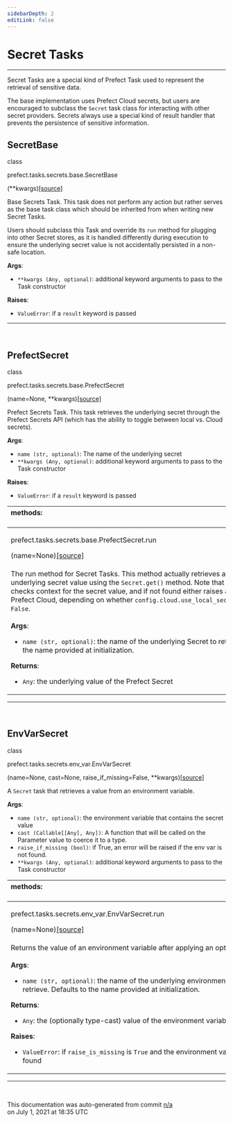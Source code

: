 ```yaml
---
sidebarDepth: 2
editLink: false
---
```

# Secret Tasks
---
Secret Tasks are a special kind of Prefect Task used to represent the retrieval of sensitive data.

The base implementation uses Prefect Cloud secrets, but users are encouraged to subclass the `Secret` task
class for interacting with other secret providers. Secrets always use a special kind of result handler that
prevents the persistence of sensitive information.
 ## SecretBase
 <div class='class-sig' id='prefect-tasks-secrets-base-secretbase'><p class="prefect-sig">class </p><p class="prefect-class">prefect.tasks.secrets.base.SecretBase</p>(**kwargs)<span class="source"><a href="https://github.com/PrefectHQ/prefect/blob/master/src/prefect/tasks/secrets/base.py#L8">[source]</a></span></div>

Base Secrets Task.  This task does not perform any action but rather serves as the base task class which should be inherited from when writing new Secret Tasks.

Users should subclass this Task and override its `run` method for plugging into other Secret stores, as it is handled differently during execution to ensure the underlying secret value is not accidentally persisted in a non-safe location.

**Args**:     <ul class="args"><li class="args">`**kwargs (Any, optional)`: additional keyword arguments to pass to the Task constructor</li></ul> **Raises**:     <ul class="args"><li class="args">`ValueError`: if a `result` keyword is passed</li></ul>


---
<br>

 ## PrefectSecret
 <div class='class-sig' id='prefect-tasks-secrets-base-prefectsecret'><p class="prefect-sig">class </p><p class="prefect-class">prefect.tasks.secrets.base.PrefectSecret</p>(name=None, **kwargs)<span class="source"><a href="https://github.com/PrefectHQ/prefect/blob/master/src/prefect/tasks/secrets/base.py#L32">[source]</a></span></div>

Prefect Secrets Task.  This task retrieves the underlying secret through the Prefect Secrets API (which has the ability to toggle between local vs. Cloud secrets).

**Args**:     <ul class="args"><li class="args">`name (str, optional)`: The name of the underlying secret     </li><li class="args">`**kwargs (Any, optional)`: additional keyword arguments to pass to the Task constructor</li></ul> **Raises**:     <ul class="args"><li class="args">`ValueError`: if a `result` keyword is passed</li></ul>

|methods: &nbsp;&nbsp;&nbsp;&nbsp;&nbsp;&nbsp;&nbsp;&nbsp;&nbsp;&nbsp;&nbsp;&nbsp;&nbsp;&nbsp;&nbsp;&nbsp;&nbsp;&nbsp;&nbsp;&nbsp;&nbsp;&nbsp;&nbsp;&nbsp;&nbsp;&nbsp;&nbsp;&nbsp;&nbsp;&nbsp;&nbsp;&nbsp;&nbsp;&nbsp;&nbsp;&nbsp;&nbsp;&nbsp;&nbsp;&nbsp;&nbsp;&nbsp;&nbsp;&nbsp;&nbsp;&nbsp;&nbsp;&nbsp;&nbsp;&nbsp;&nbsp;&nbsp;&nbsp;&nbsp;&nbsp;&nbsp;&nbsp;&nbsp;&nbsp;&nbsp;&nbsp;&nbsp;&nbsp;&nbsp;&nbsp;&nbsp;&nbsp;&nbsp;&nbsp;&nbsp;&nbsp;&nbsp;&nbsp;&nbsp;&nbsp;&nbsp;&nbsp;&nbsp;&nbsp;&nbsp;&nbsp;&nbsp;&nbsp;&nbsp;&nbsp;&nbsp;&nbsp;&nbsp;&nbsp;&nbsp;&nbsp;&nbsp;&nbsp;&nbsp;&nbsp;&nbsp;&nbsp;&nbsp;&nbsp;&nbsp;&nbsp;&nbsp;&nbsp;&nbsp;&nbsp;&nbsp;&nbsp;&nbsp;&nbsp;&nbsp;&nbsp;&nbsp;&nbsp;&nbsp;&nbsp;&nbsp;&nbsp;&nbsp;&nbsp;&nbsp;&nbsp;&nbsp;&nbsp;&nbsp;&nbsp;&nbsp;&nbsp;&nbsp;&nbsp;&nbsp;&nbsp;&nbsp;&nbsp;&nbsp;&nbsp;&nbsp;&nbsp;&nbsp;&nbsp;&nbsp;&nbsp;&nbsp;&nbsp;&nbsp;&nbsp;&nbsp;&nbsp;&nbsp;&nbsp;&nbsp;|
|:----|
 | <div class='method-sig' id='prefect-tasks-secrets-base-prefectsecret-run'><p class="prefect-class">prefect.tasks.secrets.base.PrefectSecret.run</p>(name=None)<span class="source"><a href="https://github.com/PrefectHQ/prefect/blob/master/src/prefect/tasks/secrets/base.py#L49">[source]</a></span></div>
<p class="methods">The run method for Secret Tasks.  This method actually retrieves and returns the underlying secret value using the `Secret.get()` method.  Note that this method first checks context for the secret value, and if not found either raises an error or queries Prefect Cloud, depending on whether `config.cloud.use_local_secrets` is `True` or `False`.<br><br>**Args**:     <ul class="args"><li class="args">`name (str, optional)`: the name of the underlying Secret to retrieve. Defaults         to the name provided at initialization.</li></ul> **Returns**:     <ul class="args"><li class="args">`Any`: the underlying value of the Prefect Secret</li></ul></p>|

---
<br>

 ## EnvVarSecret
 <div class='class-sig' id='prefect-tasks-secrets-env-var-envvarsecret'><p class="prefect-sig">class </p><p class="prefect-class">prefect.tasks.secrets.env_var.EnvVarSecret</p>(name=None, cast=None, raise_if_missing=False, **kwargs)<span class="source"><a href="https://github.com/PrefectHQ/prefect/blob/master/src/prefect/tasks/secrets/env_var.py#L7">[source]</a></span></div>

A `Secret` task that retrieves a value from an environment variable.

**Args**:     <ul class="args"><li class="args">`name (str, optional)`: the environment variable that contains the secret value     </li><li class="args">`cast (Callable[[Any], Any])`: A function that will be called on the Parameter         value to coerce it to a type.     </li><li class="args">`raise_if_missing (bool)`: if True, an error will be raised if the env var is not found.     </li><li class="args">`**kwargs (Any, optional)`: additional keyword arguments to pass to the Task constructor</li></ul>

|methods: &nbsp;&nbsp;&nbsp;&nbsp;&nbsp;&nbsp;&nbsp;&nbsp;&nbsp;&nbsp;&nbsp;&nbsp;&nbsp;&nbsp;&nbsp;&nbsp;&nbsp;&nbsp;&nbsp;&nbsp;&nbsp;&nbsp;&nbsp;&nbsp;&nbsp;&nbsp;&nbsp;&nbsp;&nbsp;&nbsp;&nbsp;&nbsp;&nbsp;&nbsp;&nbsp;&nbsp;&nbsp;&nbsp;&nbsp;&nbsp;&nbsp;&nbsp;&nbsp;&nbsp;&nbsp;&nbsp;&nbsp;&nbsp;&nbsp;&nbsp;&nbsp;&nbsp;&nbsp;&nbsp;&nbsp;&nbsp;&nbsp;&nbsp;&nbsp;&nbsp;&nbsp;&nbsp;&nbsp;&nbsp;&nbsp;&nbsp;&nbsp;&nbsp;&nbsp;&nbsp;&nbsp;&nbsp;&nbsp;&nbsp;&nbsp;&nbsp;&nbsp;&nbsp;&nbsp;&nbsp;&nbsp;&nbsp;&nbsp;&nbsp;&nbsp;&nbsp;&nbsp;&nbsp;&nbsp;&nbsp;&nbsp;&nbsp;&nbsp;&nbsp;&nbsp;&nbsp;&nbsp;&nbsp;&nbsp;&nbsp;&nbsp;&nbsp;&nbsp;&nbsp;&nbsp;&nbsp;&nbsp;&nbsp;&nbsp;&nbsp;&nbsp;&nbsp;&nbsp;&nbsp;&nbsp;&nbsp;&nbsp;&nbsp;&nbsp;&nbsp;&nbsp;&nbsp;&nbsp;&nbsp;&nbsp;&nbsp;&nbsp;&nbsp;&nbsp;&nbsp;&nbsp;&nbsp;&nbsp;&nbsp;&nbsp;&nbsp;&nbsp;&nbsp;&nbsp;&nbsp;&nbsp;&nbsp;&nbsp;&nbsp;&nbsp;&nbsp;&nbsp;&nbsp;&nbsp;&nbsp;|
|:----|
 | <div class='method-sig' id='prefect-tasks-secrets-env-var-envvarsecret-run'><p class="prefect-class">prefect.tasks.secrets.env_var.EnvVarSecret.run</p>(name=None)<span class="source"><a href="https://github.com/PrefectHQ/prefect/blob/master/src/prefect/tasks/secrets/env_var.py#L31">[source]</a></span></div>
<p class="methods">Returns the value of an environment variable after applying an optional `cast` function.<br><br>**Args**:     <ul class="args"><li class="args">`name (str, optional)`: the name of the underlying environment variable to         retrieve. Defaults to the name provided at initialization.</li></ul> **Returns**:     <ul class="args"><li class="args">`Any`: the (optionally type-cast) value of the environment variable</li></ul> **Raises**:     <ul class="args"><li class="args">`ValueError`: if `raise_is_missing` is `True` and the environment variable was not found</li></ul></p>|

---
<br>


<p class="auto-gen">This documentation was auto-generated from commit <a href='https://github.com/PrefectHQ/prefect/commit/n/a'>n/a</a> </br>on July 1, 2021 at 18:35 UTC</p>